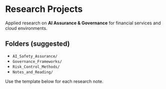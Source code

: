 # Research Projects

Applied research on **AI Assurance & Governance** for financial services and cloud environments.

## Folders (suggested)
- `AI_Safety_Assurance/`
- `Governance_Frameworks/`
- `Risk_Control_Methods/`
- `Notes_and_Reading/`

Use the template below for each research note.
